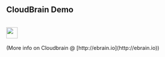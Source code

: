 <h2>CloudBrain Demo</h2>
<br>
<a href="http://cloudbrain.rocks"><img href="http://cloudbrain.rocks" src="/static/images/brain-white.png" width="30"/></a> 
<br>
<br>
(More info on Cloudbrain @ [http://ebrain.io](http://ebrain.io))